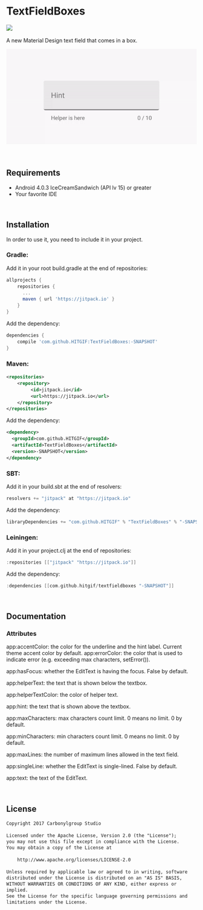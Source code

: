 # TextFieldBoxes
[![](https://jitpack.io/v/HITGIF/TextFieldBoxes.svg)](https://jitpack.io/#HITGIF/TextFieldBoxes)

A new Material Design text field that comes in a box.

![](/images/tfb1.gif)

​
## Requirements
- Android 4.0.3 IceCreamSandwich (API lv 15) or greater
- Your favorite IDE

​
## Installation
In order to use it, you need to include it in your project.

### Gradle:
Add it in your root build.gradle at the end of repositories:
```groovy
allprojects {
    repositories {
      ...
      maven { url 'https://jitpack.io' }
    }
}
```
Add the dependency:
```groovy
dependencies {
    compile 'com.github.HITGIF:TextFieldBoxes:-SNAPSHOT'
}
```

### Maven:
```xml
<repositories>
    <repository>
         <id>jitpack.io</id>
         <url>https://jitpack.io</url>
    </repository>
</repositories>
```
Add the dependency:
```xml
<dependency>
  <groupId>com.github.HITGIF</groupId>
  <artifactId>TextFieldBoxes</artifactId>
  <version>-SNAPSHOT</version>
</dependency>
```

### SBT:
Add it in your build.sbt at the end of resolvers:
```scala
resolvers += "jitpack" at "https://jitpack.io"
```
Add the dependency:
```scala
libraryDependencies += "com.github.HITGIF" % "TextFieldBoxes" % "-SNAPSHOT"
```

### Leiningen:
Add it in your project.clj at the end of repositories:
```scala
:repositories [["jitpack" "https://jitpack.io"]]
```
Add the dependency:
```scala
:dependencies [[com.github.hitgif/textfieldboxes "-SNAPSHOT"]]	
```

​
## Documentation
### Attributes
app:accentColor: the color for the underline and the hint label. Current theme accent color by default.
app:errorColor: the color that is used to indicate error (e.g. exceeding max characters, setError()).

app:hasFocus: whether the EditText is having the focus. False by default.

app:helperText: the text that is shown below the textbox.

app:helperTextColor: the color of helper text.

app:hint: the text that is shown above the textbox.

app:maxCharacters: max characters count limit. 0 means no limit. 0 by default.

app:minCharacters: min characters count limit. 0 means no limit. 0 by default.

app:maxLines: the number of maximum lines allowed in the text field.

app:singleLine: whether the EditText is single-lined. False by default.

app:text: the text of the EditText.

​
## License

    Copyright 2017 Carbonylgroup Studio

    Licensed under the Apache License, Version 2.0 (the "License");
    you may not use this file except in compliance with the License.
    You may obtain a copy of the License at

        http://www.apache.org/licenses/LICENSE-2.0

    Unless required by applicable law or agreed to in writing, software
    distributed under the License is distributed on an "AS IS" BASIS,
    WITHOUT WARRANTIES OR CONDITIONS OF ANY KIND, either express or implied.
    See the License for the specific language governing permissions and
    limitations under the License.
